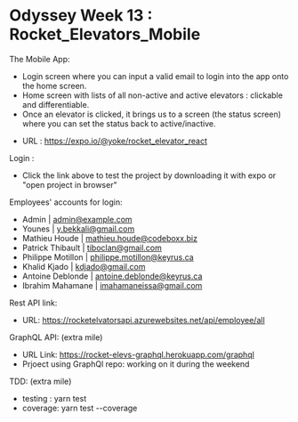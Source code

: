 # Odyssey Week 13 : Rocket_Elevators_Mobile

The Mobile App:
  -  Login screen where you can input a valid email to login into the app onto the home screen.
  -  Home screen with lists of all non-active and active elevators  : clickable and differentiable.
  -  Once an elevator is clicked, it brings us to a screen (the status screen) where you can set the status back to     active/inactive.


 * URL : https://expo.io/@yoke/rocket_elevator_react
  
 Login :
 - Click the link above to test the project by downloading it with expo or "open project in browser"

 Employees' accounts for login:

 - Admin | admin@example.com
 - Younes | y.bekkali@gmail.com
 -  Mathieu Houde | mathieu.houde@codeboxx.biz
 - Patrick Thibault | tiboclan@gmail.com
 - Philippe Motillon | philippe.motillon@keyrus.ca
-  Khalid Kjado | kdjado@gmail.com
-  Antoine Deblonde | antoine.deblonde@keyrus.ca
-  Ibrahim Mahamane | imahamaneissa@gmail.com

Rest API link:
 - URL: https://rocketelvatorsapi.azurewebsites.net/api/employee/all

GraphQL API: (extra mile)
 - URL Link: https://rocket-elevs-graphql.herokuapp.com/graphql 
 - Prjoect using GraphQl repo: working on it during the weekend
 
 
TDD: (extra mile)
 - testing : yarn test
 - coverage: yarn test --coverage
